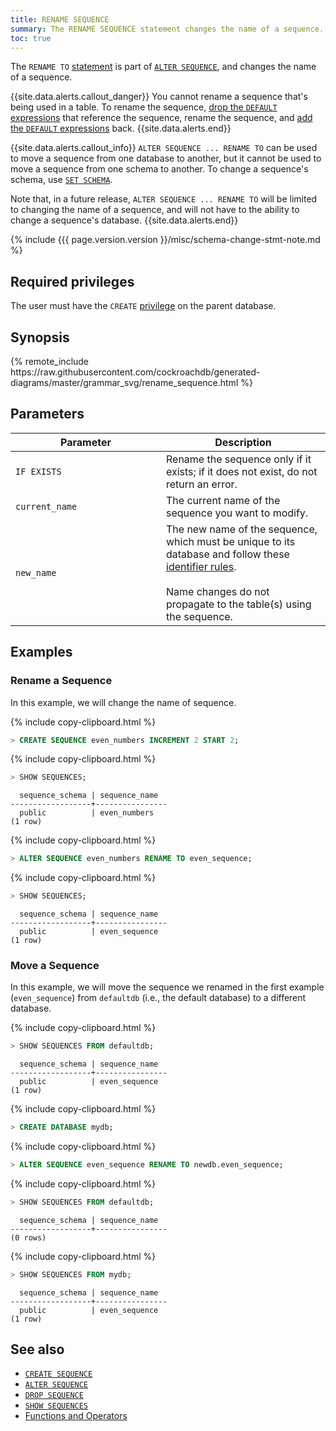 ```yaml
---
title: RENAME SEQUENCE
summary: The RENAME SEQUENCE statement changes the name of a sequence.
toc: true
---
```


The `RENAME TO` [statement](sql-statements.html) is part of [`ALTER SEQUENCE`](alter-sequence.html), and changes the name of a sequence.

{{site.data.alerts.callout_danger}}
You cannot rename a sequence that's being used in a table. To rename the sequence, <a href="alter-column.html#remove-default-constraint">drop the <code>DEFAULT</code> expressions</a> that reference the sequence, rename the sequence, and <a href="alter-column.html#set-or-change-a-default-value">add the <code>DEFAULT</code> expressions</a> back.
{{site.data.alerts.end}}

{{site.data.alerts.callout_info}}
`ALTER SEQUENCE ... RENAME TO` can be used to move a sequence from one database to another, but it cannot be used to move a sequence from one schema to another. To change a sequence's schema, use [`SET SCHEMA`](set-schema.html).

Note that, in a future release, `ALTER SEQUENCE ... RENAME TO` will be limited to changing the name of a sequence, and will not have to the ability to change a sequence's database.
{{site.data.alerts.end}}

{% include {{{ page.version.version }}/misc/schema-change-stmt-note.md %}

## Required privileges

The user must have the `CREATE` [privilege](authorization.html#assign-privileges) on the parent database.

## Synopsis

<div>{% remote_include https://raw.githubusercontent.com/cockroachdb/generated-diagrams/master/grammar_svg/rename_sequence.html %}</div>

## Parameters

<style>
table td:first-child {
    min-width: 225px;
}
</style>

 Parameter | Description
-----------|------------
`IF EXISTS` | Rename the sequence only if it exists; if it does not exist, do not return an error.
`current_name` | The current name of the sequence you want to modify.
`new_name` | The new name of the sequence, which must be unique to its database and follow these [identifier rules](keywords-and-identifiers.html#identifiers). <br><br>Name changes do not propagate to the  table(s) using the sequence.

## Examples

### Rename a Sequence

In this example, we will change the name of sequence.

{% include copy-clipboard.html %}
~~~ sql
> CREATE SEQUENCE even_numbers INCREMENT 2 START 2;
~~~

{% include copy-clipboard.html %}
~~~ sql
> SHOW SEQUENCES;
~~~

~~~
  sequence_schema | sequence_name
------------------+----------------
  public          | even_numbers
(1 row)
~~~

{% include copy-clipboard.html %}
~~~ sql
> ALTER SEQUENCE even_numbers RENAME TO even_sequence;
~~~

{% include copy-clipboard.html %}
~~~ sql
> SHOW SEQUENCES;
~~~

~~~
  sequence_schema | sequence_name
------------------+----------------
  public          | even_sequence
(1 row)
~~~

### Move a Sequence

In this example, we will move the sequence we renamed in the first example (`even_sequence`) from `defaultdb` (i.e., the default database) to a different database.

{% include copy-clipboard.html %}
~~~ sql
> SHOW SEQUENCES FROM defaultdb;
~~~

~~~
  sequence_schema | sequence_name
------------------+----------------
  public          | even_sequence
(1 row)
~~~

{% include copy-clipboard.html %}
~~~ sql
> CREATE DATABASE mydb;
~~~

{% include copy-clipboard.html %}
~~~ sql
> ALTER SEQUENCE even_sequence RENAME TO newdb.even_sequence;
~~~

{% include copy-clipboard.html %}
~~~ sql
> SHOW SEQUENCES FROM defaultdb;
~~~

~~~
  sequence_schema | sequence_name
------------------+----------------
(0 rows)
~~~

{% include copy-clipboard.html %}
~~~ sql
> SHOW SEQUENCES FROM mydb;
~~~

~~~
  sequence_schema | sequence_name
------------------+----------------
  public          | even_sequence
(1 row)
~~~

## See also

- [`CREATE SEQUENCE`](create-sequence.html)
- [`ALTER SEQUENCE`](alter-sequence.html)
- [`DROP SEQUENCE`](drop-sequence.html)
- [`SHOW SEQUENCES`](show-sequences.html)
- [Functions and Operators](functions-and-operators.html)
